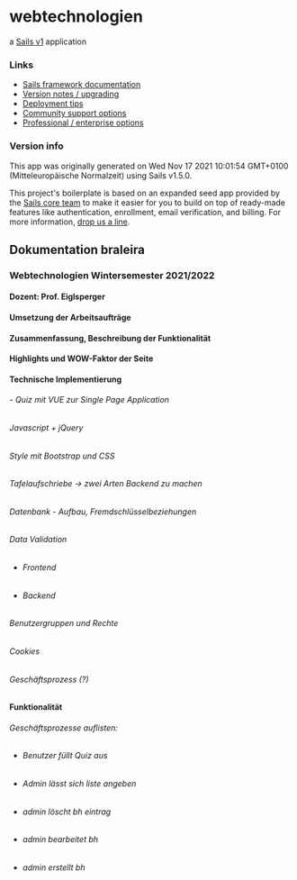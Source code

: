 # webtechnologien

a [Sails v1](https://sailsjs.com) application


### Links

+ [Sails framework documentation](https://sailsjs.com/get-started)
+ [Version notes / upgrading](https://sailsjs.com/documentation/upgrading)
+ [Deployment tips](https://sailsjs.com/documentation/concepts/deployment)
+ [Community support options](https://sailsjs.com/support)
+ [Professional / enterprise options](https://sailsjs.com/enterprise)


### Version info

This app was originally generated on Wed Nov 17 2021 10:01:54 GMT+0100 (Mitteleuropäische Normalzeit) using Sails v1.5.0.

<!-- Internally, Sails used [`sails-generate@2.0.4`](https://github.com/balderdashy/sails-generate/tree/v2.0.4/lib/core-generators/new). -->


This project's boilerplate is based on an expanded seed app provided by the [Sails core team](https://sailsjs.com/about) to make it easier for you to build on top of ready-made features like authentication, enrollment, email verification, and billing.  For more information, [drop us a line](https://sailsjs.com/support).


<!--
Note:  Generators are usually run using the globally-installed `sails` CLI (command-line interface).  This CLI version is _environment-specific_ rather than app-specific, thus over time, as a project's dependencies are upgraded or the project is worked on by different developers on different computers using different versions of Node.js, the Sails dependency in its package.json file may differ from the globally-installed Sails CLI release it was originally generated with.  (Be sure to always check out the relevant [upgrading guides](https://sailsjs.com/upgrading) before upgrading the version of Sails used by your app.  If you're stuck, [get help here](https://sailsjs.com/support).)
-->


## Dokumentation braleira 

### Webtechnologien Wintersemester 2021/2022 
#### Dozent: Prof. Eiglsperger

#### Umsetzung der Arbeitsaufträge
#### Zusammenfassung, Beschreibung der Funktionalität
#### Highlights und WOW-Faktor der Seite
#### Technische Implementierung
###### - Quiz mit VUE zur Single Page Application 
###### Javascript + jQuery
###### Style mit Bootstrap und CSS
###### Tafelaufschriebe -> zwei Arten Backend zu machen
###### Datenbank - Aufbau, Fremdschlüsselbeziehungen
###### Data Validation
+ ###### Frontend
+ ###### Backend

###### Benutzergruppen und Rechte
###### Cookies
###### Geschäftsprozess (?) 
#### Funktionalität
###### Geschäftsprozesse auflisten:
+ ###### Benutzer füllt Quiz aus
+ ###### Admin lässt sich liste angeben
+ ###### admin löscht bh eintrag
+ ###### admin bearbeitet bh 
+ ###### admin erstellt bh
